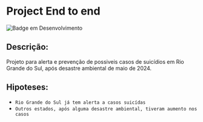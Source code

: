 # Project End to end
![Badge em Desenvolvimento](http://img.shields.io/static/v1?label=STATUS&message=EM%20DESENVOLVIMENTO&color=GREEN)

## Descrição:
Projeto para alerta e prevenção de possiveis casos de suicídios em Rio Grande do Sul, após desastre ambiental de maio de 2024. 

## Hipoteses:
- `Rio Grande do Sul já tem alerta a casos suicídas`
- `Outros estados, após alguma desastre ambiental, tiveram aumento nos casos`
